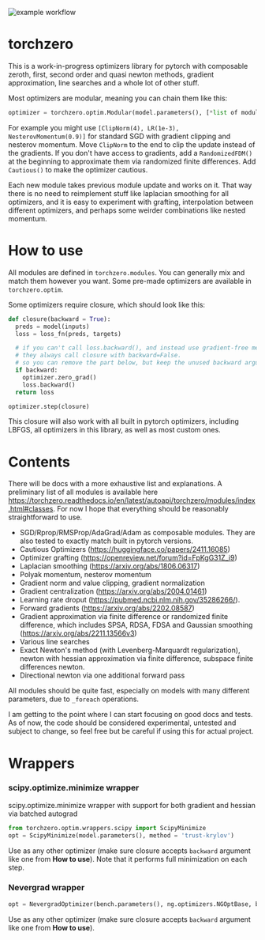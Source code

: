 ![example workflow](https://github.com/inikishev/torchzero/actions/workflows/tests.yml/badge.svg)
# torchzero
This is a work-in-progress optimizers library for pytorch with composable zeroth, first, second order and quasi newton methods, gradient approximation, line searches and a whole lot of other stuff.

Most optimizers are modular, meaning you can chain them like this:
```py
optimizer = torchzero.optim.Modular(model.parameters(), [*list of modules*])`
```
For example you might use `[ClipNorm(4), LR(1e-3), NesterovMomentum(0.9)]` for standard SGD with gradient clipping and nesterov momentum. Move `ClipNorm` to the end to clip the update instead of the gradients. If you don't have access to gradients, add a `RandomizedFDM()` at the beginning to approximate them via randomized finite differences. Add `Cautious()` to make the optimizer cautious.

Each new module takes previous module update and works on it. That way there is no need to reimplement stuff like laplacian smoothing for all optimizers, and it is easy to experiment with grafting, interpolation between different optimizers, and perhaps some weirder combinations like nested momentum. 

# How to use

All modules are defined in `torchzero.modules`. You can generally mix and match them however you want. Some pre-made optimizers are available in `torchzero.optim`.

Some optimizers require closure, which should look like this:
```py
def closure(backward = True):
  preds = model(inputs)
  loss = loss_fn(preds, targets)

  # if you can't call loss.backward(), and instead use gradient-free methods,
  # they always call closure with backward=False.
  # so you can remove the part below, but keep the unused backward argument.
  if backward:
    optimizer.zero_grad()
    loss.backward()
  return loss

optimizer.step(closure)
```
This closure will also work with all built in pytorch optimizers, including LBFGS, all optimizers in this library, as well as most custom ones.

# Contents
There will be docs with a more exhaustive list and explanations. A preliminary list of all modules is available here https://torchzero.readthedocs.io/en/latest/autoapi/torchzero/modules/index.html#classes. For now I hope that everything should be reasonably straightforward to use.
- SGD/Rprop/RMSProp/AdaGrad/Adam as composable modules. They are also tested to exactly match built in pytorch versions.
- Cautious Optimizers (https://huggingface.co/papers/2411.16085)
- Optimizer grafting (https://openreview.net/forum?id=FpKgG31Z_i9)
- Laplacian smoothing (https://arxiv.org/abs/1806.06317)
- Polyak momentum, nesterov momentum
- Gradient norm and value clipping, gradient normalization
- Gradient centralization (https://arxiv.org/abs/2004.01461)
- Learning rate droput (https://pubmed.ncbi.nlm.nih.gov/35286266/).
- Forward gradients (https://arxiv.org/abs/2202.08587)
- Gradient approximation via finite difference or randomized finite difference, which includes SPSA, RDSA, FDSA and Gaussian smoothing (https://arxiv.org/abs/2211.13566v3)
- Various line searches
- Exact Newton's method (with Levenberg-Marquardt regularization), newton with hessian approximation via finite difference, subspace finite differences newton.
- Directional newton via one additional forward pass

All modules should be quite fast, especially on models with many different parameters, due to `_foreach` operations.

I am getting to the point where I can start focusing on good docs and tests. As of now, the code should be considered experimental, untested and subject to change, so feel free but be careful if using this for actual project.


# Wrappers
### scipy.optimize.minimize wrapper
scipy.optimize.minimize wrapper with support for both gradient and hessian via batched autograd
```py
from torchzero.optim.wrappers.scipy import ScipyMinimize
opt = ScipyMinimize(model.parameters(), method = 'trust-krylov')
```
Use as any other optimizer (make sure closure accepts `backward` argument like one from **How to use**). Note that it performs full minimization on each step. 

### Nevergrad wrapper
```py
opt = NevergradOptimizer(bench.parameters(), ng.optimizers.NGOptBase, budget = 1000)
```
Use as any other optimizer (make sure closure accepts `backward` argument like one from **How to use**).
